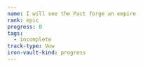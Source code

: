 ```yaml
---
name: I will see the Pact forge an empire
rank: epic
progress: 0
tags:
  - incomplete
track-type: Vow
iron-vault-kind: progress
---
```



```iron-vault-track
```

